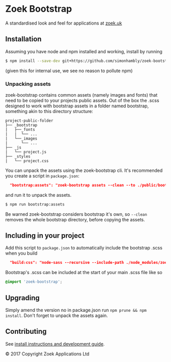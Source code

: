 # Zoek Bootstrap

A standardised look and feel for applications at [zoek.uk](https://zoek.uk)


## Installation

Assuming you have node and npm installed and working, install by running

```sh
$ npm install --save-dev git+https://github.com/simonhambly/zoek-bootstrap.git#v0.2.4
```

(given this for internal use, we see no reason to pollute npm)

### Unpacking assets

zoek-bootstrap contains common assets (namely images and fonts) that need to be copied to your projects public assets. Out of the box the .scss designed to work with bootstrap assets in a folder named bootstrap, something akin to this directory structure:

```
project-public-folder
├── _bootstrap
|   ├──_fonts
|   |  └── ...
|   └──_images
|      └── ...
├── _js
|   └── project.js
├── _styles
|   └── project.css
```

You can unpack the assets using the zoek-bootstrap cli. It's recommended you create a script in `package.json`:

```json
  "bootstrap:assets": "zoek-bootstrap assets --clean --to ./public/bootstrap"
```

and run it to unpack the assets.

```sh
$ npm run bootstrap:assets 
```

Be warned zoek-bootstrap considers bootstrap it's own, so `--clean` removes the whole bootstrap directory, before copying the assets.

## Including in your project

Add this script to `package.json` to automatically include the bootstrap .scss when you build

```json
  "build:css": "node-sass --recursive --include-path ./node_modules/zoek-bootstrap/src --output-style compressed --output ./public/css src/main.scss",
```

Bootstrap's .scss can be included at the start of your main .scss file like so

```scss
@import 'zoek-bootstrap';
```

## Upgrading

Simply amend the version no in package.json run `npm prune && npm install`. Don't forget to unpack the assets again.

## Contributing

See [install instructions and development guide](docs/contributing.md).


© 2017 Copyright Zoek Applications Ltd